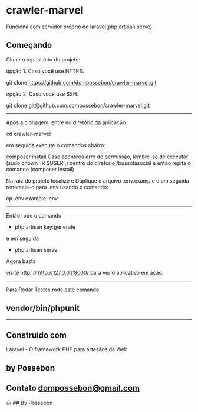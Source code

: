 # crawler-marvel


Funciona com servidor próprio do laravel(php artisan serve).



## Começando

Clone o repositório do projeto:

opção 1: 
Caso você use HTTPS:

git clone https://github.com/dompossebon/crawler-marvel.git

opção 2:
Caso você use SSH:

git clone git@github.com:dompossebon/crawler-marvel.git

---------------------------------------------------------

Após a clonagem, entre no diretório da aplicação: 

cd crawler-marvel

em seguida execute o comandos abaixo:

composer install
Caso aconteça erro de permissão, lembre-se de executar: (sudo chown -R $USER .) dentro do diretorio /bussolasocial
e então repita o comando (composer install)

Na raiz do projeto localize e Duplique o arquivo .env.example e em seguida renomeie-o para .env usando o comando:

cp .env.example .env


---------------------------------------------------------


Então rode o comando:

- php artisan key:generate


e em seguida

- php artisan serve

Agora basta

visite http: // http://127.0.0.1:8000/ para ver o aplicativo em ação.


---------------------------------------------------------

Para Rodar Testes rode este comando


## vendor/bin/phpunit


---------------------------------------------------------


## Construído com
Laravel - O framework PHP para artesãos da Web


## by Possebon 
## Contato dompossebon@gmail.com

:+1: ## By Possebon

